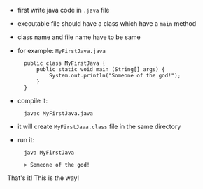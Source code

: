 - first write java code in `.java` file
- executable file should have a class which have a `main` method
- class name and file name have to be same

- for example:
    `MyFirstJava.java`

        public class MyFirstJava {
            public static void main (String[] args) {
                System.out.println("Someone of the god!");
            }
        }

- compile it:

        javac MyFirstJava.java

- it will create `MyFirstJava.class` file in the same directory

- run it:

        java MyFirstJava

        > Someone of the god!

That's it! This is the way!
